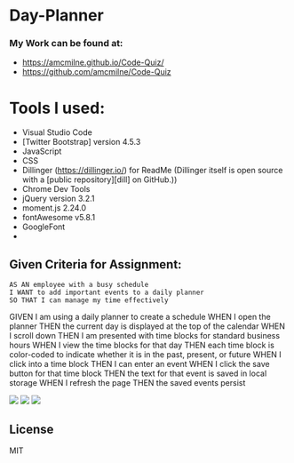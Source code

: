 # Day-Planner


### My Work can be found at: 

  - https://amcmilne.github.io/Code-Quiz/
  - https://github.com/amcmilne/Code-Quiz
 

# Tools I used: 

- Visual Studio Code
- [Twitter Bootstrap] version 4.5.3
- JavaScript
- CSS
- Dillinger (https://dillinger.io/) for ReadMe (Dillinger itself is open source with a [public repository][dill]
 on GitHub.))
- Chrome Dev Tools
- jQuery version 3.2.1
- moment.js 2.24.0
- fontAwesome v5.8.1
- GoogleFont
- 
## Given Criteria for Assignment: 

```
AS AN employee with a busy schedule
I WANT to add important events to a daily planner
SO THAT I can manage my time effectively
```
GIVEN I am using a daily planner to create a schedule
WHEN I open the planner
THEN the current day is displayed at the top of the calendar
WHEN I scroll down
THEN I am presented with time blocks for standard business hours
WHEN I view the time blocks for that day
THEN each time block is color-coded to indicate whether it is in the past, present, or future
WHEN I click into a time block
THEN I can enter an event
WHEN I click the save button for that time block
THEN the text for that event is saved in local storage
WHEN I refresh the page
THEN the saved events persist

<img src=/images.htmlcode.pmg>
<img src=/images.jscode.png>
<img src=/images.schedulescreenshot> 

License
----

MIT
